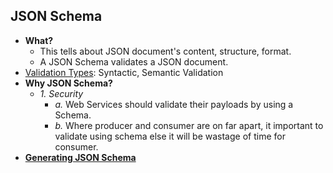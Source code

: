 ## JSON Schema
- **What?** 
  - This tells about JSON document's content, structure, format. 
  - A JSON Schema validates a JSON document.
- [Validation Types](ValidationTypes): Syntactic, Semantic Validation
- **Why JSON Schema?**
  - _1. Security_ 
    - _a._ Web Services should validate their payloads by using a Schema.
    - _b._ Where producer and consumer are on far apart, it important to validate using schema else it will be wastage of time for consumer.
- **[Generating JSON Schema](Generating_JSON_Schema)**
